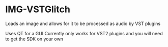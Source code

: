 # IMG-VSTGlitch
Loads an image and allows for it to be processed as audio by VST plugins

Uses QT for a GUI
Currently only works for VST2 plugins and you will need to get the SDK on your own
